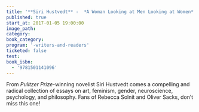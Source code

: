 ```yaml
---
title: '**Siri Hustvedt** -  *A Woman Looking at Men Looking at Women*'
published: true
start_at: 2017-01-05 19:00:00
image_path:
category: 
book_category:
program: '-writers-and-readers'
ticketed: false
test:
book_isbn:
  - '9781501141096'
---
```


From *Pulitzer Prize*-winning novelist Siri Hustvedt comes a compelling and radical collection of essays on art, feminism, gender, neuroscience, psychology, and philosophy. Fans of Rebecca Solnit and Oliver Sacks, don’t miss this one!
